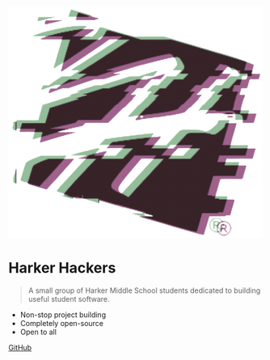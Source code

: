 ![](logo.png ':size=200')

# Harker Hackers

> A small group of Harker Middle School students dedicated to building useful student software.

- Non-stop project building
- Completely open-source
- Open to all

[GitHub](https://github.com/Harker-Hackers)